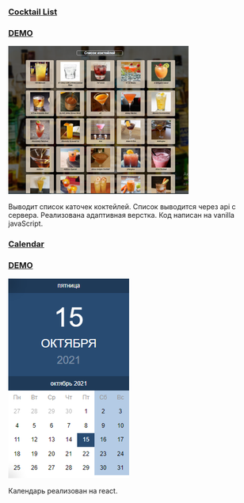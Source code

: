 ### [Cocktail List](https://github.com/Alexplus77/cocktailList) 
### [DEMO](https://alexplus77.github.io/cocktailList/) 
![alt cocktailList](./image/cocktaillist.png)

Выводит список каточек коктейлей. Список выводится через api с сервера.
Реализована адаптивная верстка. Код написан на vanilla javaScript.

### [Calendar](https://github.com/Alexplus77/calendar-react)  
### [DEMO](https://alexplus77.github.io/calendar-react/)

![alt calendar](./image/calendar.png)

Календарь реализован на react.
